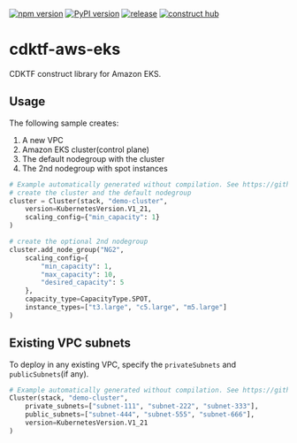 [![npm version](https://badge.fury.io/js/@pahud%2Fcdktf-aws-eks.svg)](https://badge.fury.io/js/@pahud%2Fcdktf-aws-eks)
[![PyPI version](https://badge.fury.io/py/pahud-cdktf-aws-eks.svg)](https://badge.fury.io/py/pahud-cdktf-aws-eks)
[![release](https://github.com/pahud/cdktf-aws-eks/actions/workflows/release.yml/badge.svg)](https://github.com/pahud/cdktf-aws-eks/actions/workflows/release.yml)
[![construct hub](https://img.shields.io/badge/Construct%20Hub-available-blue)](https://constructs.dev/packages/@pahud/cdktf-aws-eks)

# cdktf-aws-eks

CDKTF construct library for Amazon EKS.

## Usage

The following sample creates:

1. A new VPC
2. Amazon EKS cluster(control plane)
3. The default nodegroup with the cluster
4. The 2nd nodegroup with spot instances

```python
# Example automatically generated without compilation. See https://github.com/aws/jsii/issues/826
# create the cluster and the default nodegroup
cluster = Cluster(stack, "demo-cluster",
    version=KubernetesVersion.V1_21,
    scaling_config={"min_capacity": 1}
)

# create the optional 2nd nodegroup
cluster.add_node_group("NG2",
    scaling_config={
        "min_capacity": 1,
        "max_capacity": 10,
        "desired_capacity": 5
    },
    capacity_type=CapacityType.SPOT,
    instance_types=["t3.large", "c5.large", "m5.large"]
)
```

## Existing VPC subnets

To deploy in any existing VPC, specify the `privateSubnets` and `publicSubnets`(if any).

```python
# Example automatically generated without compilation. See https://github.com/aws/jsii/issues/826
Cluster(stack, "demo-cluster",
    private_subnets=["subnet-111", "subnet-222", "subnet-333"],
    public_subnets=["subnet-444", "subnet-555", "subnet-666"],
    version=KubernetesVersion.V1_21
)
```

